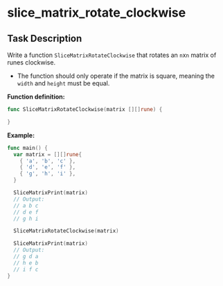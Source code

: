 # slice_matrix_rotate_clockwise

## Task Description

Write a function `SliceMatrixRotateClockwise` that rotates an `n`x`n` matrix of runes clockwise.

- The function should only operate if the matrix is square, meaning the `width` and `height` must be equal.

**Function definition:**

```go
func SliceMatrixRotateClockwise(matrix [][]rune) {

}
```

**Example:**

```go
func main() {
  var matrix = [][]rune{
    { 'a', 'b', 'c' },
    { 'd', 'e', 'f' },
    { 'g', 'h', 'i' },
  }

  SliceMatrixPrint(matrix)
  // Output:
  // a b c
  // d e f
  // g h i

  SliceMatrixRotateClockwise(matrix)

  SliceMatrixPrint(matrix)
  // Output:
  // g d a
  // h e b
  // i f c
}
```
